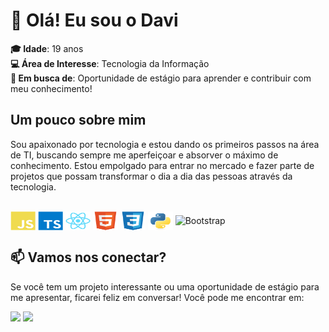 # 👋 Olá! Eu sou o Davi

**🎓 Idade**: 19 anos  
**💻 Área de Interesse**: Tecnologia da Informação  
**🚀 Em busca de**: Oportunidade de estágio para aprender e contribuir com meu conhecimento!

## Um pouco sobre mim
Sou apaixonado por tecnologia e estou dando os primeiros passos na área de TI, buscando sempre me aperfeiçoar e absorver o máximo de conhecimento. Estou empolgado para entrar no mercado e fazer parte de projetos que possam transformar o dia a dia das pessoas através da tecnologia.

<div style="display: inline_block"><br>
  <img align="center" alt="Js" height="30" width="40" src="https://raw.githubusercontent.com/devicons/devicon/master/icons/javascript/javascript-plain.svg">
  <img align="center" alt="Ts" height="30" width="40" src="https://raw.githubusercontent.com/devicons/devicon/master/icons/typescript/typescript-plain.svg">
  <img align="center" alt="React" height="30" width="40" src="https://raw.githubusercontent.com/devicons/devicon/master/icons/react/react-original.svg">
  <img align="center" alt="HTML" height="30" width="40" src="https://raw.githubusercontent.com/devicons/devicon/master/icons/html5/html5-original.svg">
  <img align="center" alt="CSS" height="30" width="40" src="https://raw.githubusercontent.com/devicons/devicon/master/icons/css3/css3-original.svg">
  <img align="center" alt="Python" height="30" width="40" src="https://raw.githubusercontent.com/devicons/devicon/master/icons/python/python-original.svg">
  <img align="center" alt="Bootstrap" height="30" width="40" src="https://cdn.jsdelivr.net/gh/devicons/devicon@latest/icons/bootstrap/bootstrap-original.svg">
</div>

## 📫 Vamos nos conectar?
Se você tem um projeto interessante ou uma oportunidade de estágio para me apresentar, ficarei feliz em conversar! Você pode me encontrar em:

<div> 
  <a href="mailto:davimmoreira@hotmail.com"><img src="https://img.shields.io/badge/-Gmail-%23333?style=for-the-badge&logo=gmail&logoColor=white" target="_blank"></a>
  <a href="https://www.linkedin.com/in/davimelomoreira/" target="_blank"><img src="https://img.shields.io/badge/-LinkedIn-%230077B5?style=for-the-badge&logo=linkedin&logoColor=white" target="_blank"></a> 
</div>
